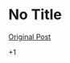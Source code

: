 # No Title

[Original Post](https://discourse.onlinedegree.iitm.ac.in/t/164277/54)

<p>+1<br>
<br><br>
<br><br>
<br><br>
<br></p>